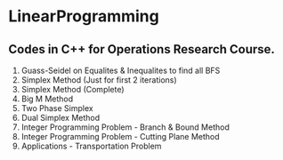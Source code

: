 # LinearProgramming

## Codes in C++ for Operations Research Course.

1. Guass-Seidel on Equalites & Inequalites to find all BFS
2. Simplex Method (Just for first 2 iterations)
3. Simplex Method (Complete)
4. Big M Method
5. Two Phase Simplex
6. Dual Simplex Method
7. Integer Programming Problem - Branch & Bound Method
8. Integer Programming Problem - Cutting Plane Method
9. Applications - Transportation Problem
